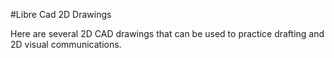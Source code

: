 #Libre Cad 2D Drawings

Here are several 2D CAD drawings that can be used to practice drafting and 2D visual communications. 